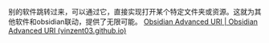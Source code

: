 

别的软件跳转过来，可以通过它，直接实现打开某个特定文件夹或资源。这就为其他软件和obsidian联动，提供了无限可能。
[Obsidian Advanced URI | Obsidian Advanced URI (vinzent03.github.io)](https://vinzent03.github.io/obsidian-advanced-uri/)
